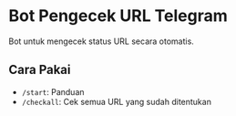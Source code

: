 # Bot Pengecek URL Telegram
Bot untuk mengecek status URL secara otomatis.

## Cara Pakai
- `/start`: Panduan
- `/checkall`: Cek semua URL yang sudah ditentukan

